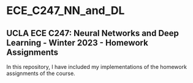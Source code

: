 # ECE_C247_NN_and_DL
## UCLA ECE C247: Neural Networks and Deep Learning - Winter 2023 - Homework Assignments

In this repository, I have included my implementations of the homework assignments of the course.
